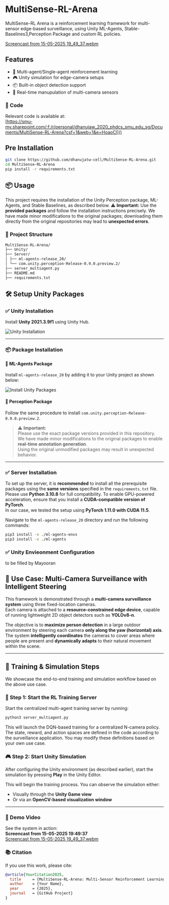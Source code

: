# MultiSense-RL-Arena

MultiSense-RL Arena is a reinforcement learning framework for multi-sensor edge-based surveillance, using Unity ML-Agents, Stable-Baselines3,Perception Package and custom RL policies.

[Screencast from 15-05-2025 19_49_37.webm](https://github.com/user-attachments/assets/f6cde4fb-2465-42fb-97db-af75cceaa267)

## Features

- 🧠 Multi-agent/Single-agent reinforcement learning
- 🎮 Unity simulation for edge-camera setups
- 📦 Built-in object detection support
- 🔀 Real-time manupulation of multi-camera sensors


### 📂 Code

Relevant code is available at:  
[https://smu-my.sharepoint.com/:f:/r/personal/dhanujaw_2020_phdcs_smu_edu_sg/Documents/MultiSense-RL-Arena?csf=1&web=1&e=HoaoCl]()


## Pre Installation
```bash
git clone https://github.com/dhanujatw-cell/MultiSense-RL-Arena.git
cd MultiSense-RL-Arena
pip install -r requirements.txt
```
## 📦 Usage

This project requires the installation of the Unity Perception package, ML-Agents, and Stable Baselines, as described below.
⚠️ **Important:** Use the **provided packages** and follow the installation instructions precisely. We have made minor modifications
 to the original packages; downloading them directly from the original repositories may lead to **unexpected errors**.

### 📁 Project Structure
```bash
MultiSense-RL-Arena/
├── Unity/
├── Server/
│ ├── ml-agents-release_20/
│ └── com.unity.perception-Release-0.9.0.preview.2/
├── server_multiagent.py
├── README.md
├── requirements.txt
   ```
## 🛠️ Setup Unity Packages

### ✅ Unity Installation

Install **Unity 2021.3.9f1** using Unity Hub.

![Unity Installation](https://github.com/user-attachments/assets/75aeb102-3c15-4fbd-ada5-c4fa354ce1bf)

---

### 📦 Package Installation

#### 🔹 ML-Agents Package

Install `ml-agents-release_20` by adding it to your Unity project as shown below:

![Install Unity Packages](https://github.com/user-attachments/assets/d0f31edd-67fd-4a3e-9ded-0a9d64e658d1)

#### 🔹 Perception Package

Follow the same procedure to install `com.unity.perception-Release-0.9.0.preview.2`.

> ⚠️ **Important:**  
> Please use the exact package versions provided in this repository.  
> We have made minor modifications to the original packages to enable **real-time annotation generation**.  
> Using the original unmodified packages may result in unexpected behavior.

---
### ✅ Server Installation

To set up the server, it is **recommended** to install all the prerequisite packages using the **same versions** specified in the `requirements.txt` file.  
Please use **Python 3.10.8** for full compatibility. 
To enable GPU-powered acceleration, ensure that you install a **CUDA-compatible version of PyTorch**.  
In our case, we tested the setup using **PyTorch 1.11.0 with CUDA 11.5**.

Navigate to the `ml-agents-release_20` directory and run the following commands:

```bash
pip3 install -e ./ml-agents-envs
pip3 install -e ./ml-agents
```
### ✅ Unity Envieonment Configuration
to be filled by Mayooran

## 🎯 Use Case: Multi-Camera Surveillance with Intelligent Steering

This framework is demonstrated through a **multi-camera surveillance system** using three fixed-location cameras.  
Each camera is attached to a **resource-constrained edge device**, capable of running lightweight 2D object detectors such as **YOLOv8-n**.

The objective is to **maximize person detection** in a large outdoor environment by steering each camera **only along the yaw (horizontal) axis**.  
The system **intelligently coordinates** the cameras to cover areas where people are present and **dynamically adapts** to their natural movement within the scene.

---


## 🚀 Training & Simulation Steps

We showcase the end-to-end training and simulation workflow based on the above use case.

### 🧠 Step 1: Start the RL Training Server

Start the centralized multi-agent training server by running:

```bash
python3 server_multiagent.py
```
This will launch the DQN-based training for a centralized N-camera policy.
The state, reward, and action spaces are defined in the code according to the surveillance application.
You may modify these definitions based on your own use case.
### 🎮 Step 2: Start Unity Simulation

After configuring the Unity environment (as described earlier), start the simulation by pressing **Play** in the Unity Editor.

This will begin the training process. You can observe the simulation either:

- Visually through the **Unity Game view**
- Or via an **OpenCV-based visualization window**

---

### 🎥 Demo Video

See the system in action:  
**Screencast from 15-05-2025 19:49:37**  
[Screencast from 15-05-2025 19_49_37.webm](https://github.com/user-attachments/assets/f6cde4fb-2465-42fb-97db-af75cceaa267)


### 📚 Citation

If you use this work, please cite:

```bibtex
@article{YourCitation2025,
  title     = {MultiSense-RL-Arena: Multi-Sensor Reinforcement Learning Framework},
  author    = {Your Name},
  year      = {2025},
  journal   = {GitHub Project}
}

